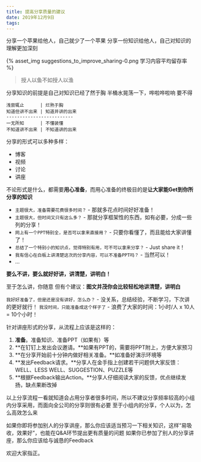 ```yaml
---
title: 提高分享质量的建议
date: 2019年12月9日
tags: 
---
```


分享一个苹果给他人，自己就少了一个苹果
分享一份知识给他人，自己对知识的理解更加深刻

{% asset_img suggestions_to_improve_sharing-0.png 学习内容平均留存率 %}

> 授人以鱼不如授人以渔

分享知识的前提是自己对知识已经了然于胸
半桶水晃荡一下，哗啦哗啦响
要不得
```
浅尝辄止      | 烂熟于胸
知道但讲不出来 | 知道并讲的出来
-------------------------
一无所知      | 不懂装懂
不知道讲不出来 | 不知道讲的出来
```

分享的形式可以多种多样：
- 博客
- 视频
- 讨论
- 讲座

不论形式是什么，都需要**用心准备**，而用心准备的终极目的是**让大家能Get到你所分享的知识**
- `主题很大，准备需要花费很多时间？` - 那就多花点时间好好准备！
- `主题很大，但时间又只有这么多？` - 那就分享框架性的东西，如有必要，分成一些列的分享！
- `网上有一个PPT特别全，是否可以拿来直接用？` - 只要你看懂了，而且能给大家讲懂了！
- `总结了一个特别小的知识点，觉得特别有用，可不可以拿来分享？` - Just share it！
- `我有信心在白板上讲清楚这次的分享内容，可以不准备PPT吗？` - 当然可以！
- ...

**要么不讲，要么就好好讲，讲清楚，讲明白！**

至于怎么讲，你随意
但有个建议：**图文并茂你会比较轻松地讲清楚，讲明白**

`我好好准备了，但是还是没有讲好，怎么办？` - 没关系，总结经验，不断学习，下次讲的更好就行！
`我没时间，只能准备成这个样子了` - 浪费了大家的时间：1小时/人 x 10人 = 10个小时！

针对讲座形式的分享，从流程上应该是这样的：

1. **准备**。准备知识、准备PPT（如果有）等
1. **在钉钉上发出会议邀请。**如果有PPT的，需要将PPT附上，方便大家预习
1. **在分享开始前十分钟内做好相关准备。**如准备好演示环境等
1. **发出Feedback请求。**分享人在金手指上创建若干问题供大家反馈：WELL、LESS WELL、SUGGESTION、PUZZLE等
1. **根据Feedback输出Action。**分享人仔细阅读大家的反馈，优点继续发扬，缺点果断改掉

以上分享流程一看就知道会占用分享者很多时间，所以不建议分享频率较高的小组内分享采用，而面向全公司的分享则很有必要
至于小组内的分享，个人以为，怎么高效怎么来

如果你即将参加别人的分享讲座，那么你应该适当预习一下相关知识，这样“易吸收，效果好”，也能在Q&A环节提出更有质量的问题
如果你已参加了别人的分享讲座，那么你应该给与诚恳的Feedback


欢迎大家指正。
